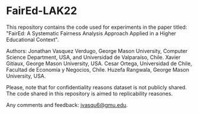 # FairEd-LAK22
This repository contains the code used for experiments in the paper titled: "FairEd: A Systematic Fairness Analysis Approach Applied in a Higher Educational Context".

Authors:
Jonathan Vasquez Verdugo, George Mason University, Computer Science Department, USA, and Universidad de Valparaíso, Chile.
Xavier Gitiaux, George Mason University, USA.
Cesar Ortega, Universidad de Chile, Facultad de Economia y Negocios, Chile.
Huzefa Rangwala, George Mason University, USA.

Please, note that for confidentiality reasons dataset is not publicly shared. The code shared in this repository is aimed to replicability reasones.

Any comments and feedback: jvasqu6@gmu.edu.
